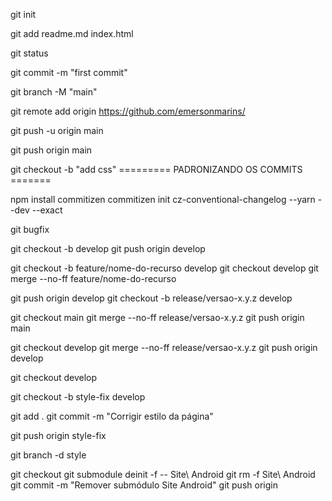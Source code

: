 <!-- inicia o git  -->
git init

<!-- deixa os arquivos preparados na area do unstage para o primeiro commit -->
git add readme.md index.html

<!-- ver os status do git -->
git status

<!-- commit -->
git commit -m "first commit"

<!-- Algumas empresas não adotam o nome da branch principal como master
    chamando de main => para mudar o nome-->

git branch -M "main"

<!-- mandar para o repositorio remoto 'github' -->
git remote add origin https://github.com/emersonmarins/<nome do repositorio no github>

git push -u origin main
<!-- da segunda vez em diante não precisa do -u -->
git push origin main


<!-- Fazendo uma branch ramificação -->
git checkout -b "add css"
========= PADRONIZANDO OS COMMITS =======
<!-- Ferramenta de linha de comando que ajuda a padronizar os commits -->
npm install commitizen 
commitizen init cz-conventional-changelog --yarn --dev --exact

<!-- 
    Quando se tem um problema na master se cria uma branch bugfix corrige 
    o problema e faz um merge com a master
-->
git bugfix 

git checkout -b develop
git push origin develop

git checkout -b feature/nome-do-recurso develop
git checkout develop
git merge --no-ff feature/nome-do-recurso

git push origin develop
git checkout -b release/versao-x.y.z develop

git checkout main
git merge --no-ff release/versao-x.y.z
git push origin main

git checkout develop
git merge --no-ff release/versao-x.y.z
git push origin develop



git checkout develop

git checkout -b style-fix develop

git add .
git commit -m "Corrigir estilo da página"

git push origin style-fix

git branch -d style

git checkout <outra-branch>
git submodule deinit -f -- Site\ Android
git rm -f Site\ Android
git commit -m "Remover submódulo Site Android"
git push origin <outra-branch>

